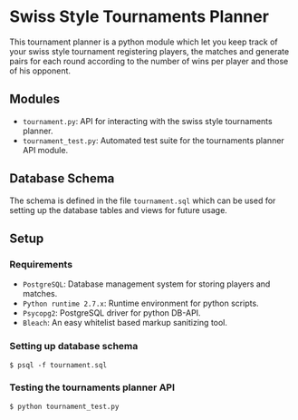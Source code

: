 # Swiss Style Tournaments Planner

This tournament planner is a python module which let you keep track of your swiss style tournament 
registering players, the matches and generate pairs for each round according to the number of 
wins per player and those of his opponent.

## Modules

- `tournament.py`: API for interacting with the swiss style tournaments planner.
- `tournament_test.py`: Automated test suite for the tournaments planner API module.
 
## Database Schema

The schema is defined in the file `tournament.sql` which can be used for setting up 
the database tables and views for future usage.
   
## Setup

### Requirements

- `PostgreSQL`: Database management system for storing players and matches.
- `Python runtime 2.7.x`: Runtime environment for python scripts. 
- `Psycopg2`: PostgreSQL driver for python DB-API. 
- `Bleach`: An easy whitelist based markup sanitizing tool.
 
### Setting up database schema
```
$ psql -f tournament.sql
```

### Testing the tournaments planner API
```
$ python tournament_test.py 
```
